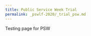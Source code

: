 ```yaml
---
title: Public Service Week Trial
permalink: _pswlf-2020/_trial_psw.md
---
```

Testing page for PSW



